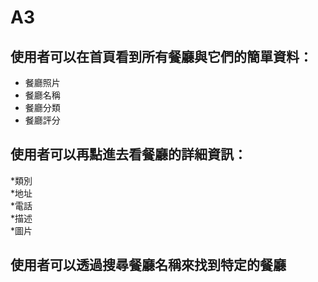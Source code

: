 # A3<br>
## 使用者可以在首頁看到所有餐廳與它們的簡單資料：<br>
* 餐廳照片<br>
* 餐廳名稱<br>
* 餐廳分類<br>
* 餐廳評分<br>

## 使用者可以再點進去看餐廳的詳細資訊：<br>
*類別<br>
*地址<br>
*電話<br>
*描述<br>
*圖片<br>

## 使用者可以透過搜尋餐廳名稱來找到特定的餐廳<br>
